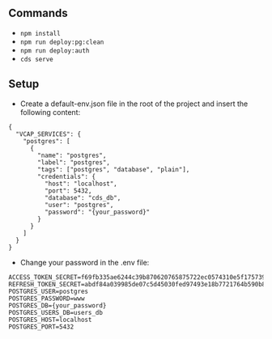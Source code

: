 ## Commands

- `npm install`
- `npm run deploy:pg:clean`
- `npm run deploy:auth`
- `cds serve`

## Setup

- Create a default-env.json file in the root of the project and insert the following content:

```
{
  "VCAP_SERVICES": {
    "postgres": [
      {
        "name": "postgres",
        "label": "postgres",
        "tags": ["postgres", "database", "plain"],
        "credentials": {
          "host": "localhost",
          "port": 5432,
          "database": "cds_db",
          "user": "postgres",
          "password": "{your_password}"
        }
      }
    ]
  }
}
```

- Change your password in the .env file:

```
ACCESS_TOKEN_SECRET=f69fb335ae6244c39b870620765875722ec0574310e5f1757392e03795d164de
REFRESH_TOKEN_SECRET=abdf84a039985de07c5d45030fed97493e18b7721764b590b8eb514aa2ba27fb
POSTGRES_USER=postgres
POSTGRES_PASSWORD=www
POSTGRES_DB={your_password}
POSTGRES_USERS_DB=users_db
POSTGRES_HOST=localhost
POSTGRES_PORT=5432
```
